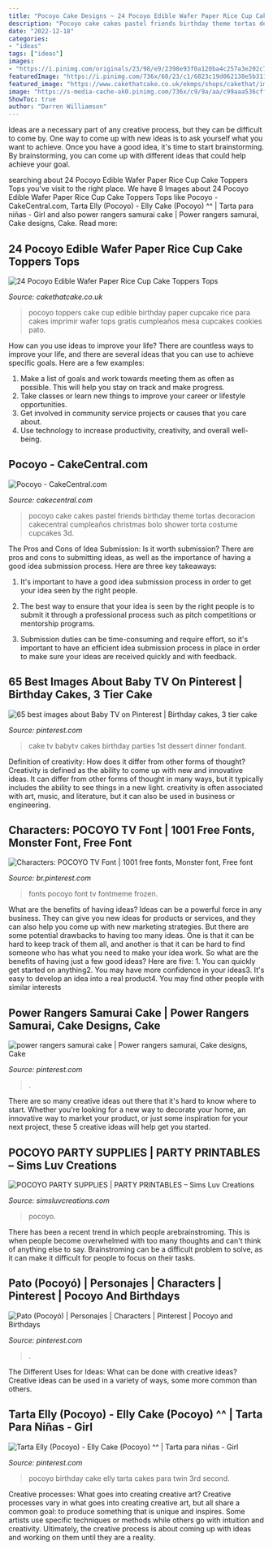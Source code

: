 ```yaml
---
title: "Pocoyo Cake Designs ~ 24 Pocoyo Edible Wafer Paper Rice Cup Cake Toppers Tops"
description: "Pocoyo cake cakes pastel friends birthday theme tortas decoracion cakecentral cumpleaños christmas bolo shower torta costume cupcakes 3d"
date: "2022-12-18"
categories:
- "ideas"
tags: ["ideas"]
images:
- "https://i.pinimg.com/originals/23/98/e9/2398e93f0a120ba4c257a3e202c7a3ee.jpg"
featuredImage: "https://i.pinimg.com/736x/68/23/c1/6823c19d062138e5b311b3c27a50e4e2.jpg"
featured_image: "https://www.cakethatcake.co.uk/ekmps/shops/cakethat/images/24-pocoyo-edible-wafer-paper-rice-cup-cake-toppers-tops-1056-p.jpg"
image: "https://s-media-cache-ak0.pinimg.com/736x/c9/9a/aa/c99aaa536cffe1c22d8b5f6970d897a8.jpg"
ShowToc: true
author: "Darren Williamson"
---
```



Ideas are a necessary part of any creative process, but they can be difficult to come by. One way to come up with new ideas is to ask yourself what you want to achieve. Once you have a good idea, it's time to start brainstorming. By brainstorming, you can come up with different ideas that could help achieve your goal.

	

		
searching about 24 Pocoyo Edible Wafer Paper Rice Cup Cake Toppers Tops you've visit to the right place. We have 8 Images about 24 Pocoyo Edible Wafer Paper Rice Cup Cake Toppers Tops like Pocoyo - CakeCentral.com, Tarta Elly (Pocoyo) - Elly Cake (Pocoyo) ^^ | Tarta para niñas - Girl and also power rangers samurai cake | Power rangers samurai, Cake designs, Cake. Read more:
		
    
## 24 Pocoyo Edible Wafer Paper Rice Cup Cake Toppers Tops

<img loading=lazy src="https://www.cakethatcake.co.uk/ekmps/shops/cakethat/images/24-pocoyo-edible-wafer-paper-rice-cup-cake-toppers-tops-1056-p.jpg" onerror="this.onerror=null;this.src='https://tse1.mm.bing.net/th?id=OIP.VEplpj-Y6t-y3lT1zOc-9wHaFj&amp;pid=15.1';" alt="24 Pocoyo Edible Wafer Paper Rice Cup Cake Toppers Tops">

_Source: cakethatcake.co.uk_

>pocoyo toppers cake cup edible birthday paper cupcake rice para cakes imprimir wafer tops gratis cumpleaños mesa cupcakes cookies pato. 

	

How can you use ideas to improve your life?
There are countless ways to improve your life, and there are several ideas that you can use to achieve specific goals. Here are a few examples: 
1. Make a list of goals and work towards meeting them as often as possible. This will help you stay on track and make progress.
2. Take classes or learn new things to improve your career or lifestyle opportunities.
3. Get involved in community service projects or causes that you care about.
4. Use technology to increase productivity, creativity, and overall well-being.

    
## Pocoyo - CakeCentral.com

<img loading=lazy src="https://cdn001.cakecentral.com/gallery/2015/03/900_56680337PX_pocoyo.jpg" onerror="this.onerror=null;this.src='https://tse4.mm.bing.net/th?id=OIP.F_jLlKuOQqda1VI86ukI8gHaJm&amp;pid=15.1';" alt="Pocoyo - CakeCentral.com">

_Source: cakecentral.com_

>pocoyo cake cakes pastel friends birthday theme tortas decoracion cakecentral cumpleaños christmas bolo shower torta costume cupcakes 3d. 

	

The Pros and Cons of Idea Submission: Is it worth submission?
There are pros and cons to submitting ideas, as well as the importance of having a good idea submission process. Here are three key takeaways:
1. It's important to have a good idea submission process in order to get your idea seen by the right people.

2. The best way to ensure that your idea is seen by the right people is to submit it through a professional process such as pitch competitions or mentorship programs.

3. Submission duties can be time-consuming and require effort, so it's important to have an efficient idea submission process in place in order to make sure your ideas are received quickly and with feedback.

    
## 65 Best Images About Baby TV On Pinterest | Birthday Cakes, 3 Tier Cake

<img loading=lazy src="https://s-media-cache-ak0.pinimg.com/736x/c9/9a/aa/c99aaa536cffe1c22d8b5f6970d897a8.jpg" onerror="this.onerror=null;this.src='https://tse3.mm.bing.net/th?id=OIP.MxqsTJyzW7h4R6RRkSi0IQHaLG&amp;pid=15.1';" alt="65 best images about Baby TV on Pinterest | Birthday cakes, 3 tier cake">

_Source: pinterest.com_

>cake tv babytv cakes birthday parties 1st dessert dinner fondant. 

	

Definition of creativity: How does it differ from other forms of thought?
Creativity is defined as the ability to come up with new and innovative ideas. It can differ from other forms of thought in many ways, but it typically includes the ability to see things in a new light. creativity is often associated with art, music, and literature, but it can also be used in business or engineering.

    
## Characters: POCOYO TV Font | 1001 Free Fonts, Monster Font, Free Font

<img loading=lazy src="https://i.pinimg.com/736x/68/23/c1/6823c19d062138e5b311b3c27a50e4e2.jpg" onerror="this.onerror=null;this.src='https://tse1.mm.bing.net/th?id=OIP.Hc77q7PDxvy6-PJ6s-GOkQHaEx&amp;pid=15.1';" alt="Characters: POCOYO TV Font | 1001 free fonts, Monster font, Free font">

_Source: br.pinterest.com_

>fonts pocoyo font tv fontmeme frozen. 

	

What are the benefits of having ideas?
Ideas can be a powerful force in any business. They can give you new ideas for products or services, and they can also help you come up with new marketing strategies. But there are some potential drawbacks to having too many ideas. One is that it can be hard to keep track of them all, and another is that it can be hard to find someone who has what you need to make your idea work. So what are the benefits of having just a few good ideas? Here are five: 1. You can quickly get started on anything2. You may have more confidence in your ideas3. It's easy to develop an idea into a real product4. You may find other people with similar interests
    
## Power Rangers Samurai Cake | Power Rangers Samurai, Cake Designs, Cake

<img loading=lazy src="https://i.pinimg.com/originals/23/98/e9/2398e93f0a120ba4c257a3e202c7a3ee.jpg" onerror="this.onerror=null;this.src='https://tse4.mm.bing.net/th?id=OIP.52jI4xN6aVskO--2nlpoWQHaHa&amp;pid=15.1';" alt="power rangers samurai cake | Power rangers samurai, Cake designs, Cake">

_Source: pinterest.com_

>. 

	

There are so many creative ideas out there that it's hard to know where to start. Whether you're looking for a new way to decorate your home, an innovative way to market your product, or just some inspiration for your next project, these 5 creative ideas will help get you started.

    
## POCOYO PARTY SUPPLIES | PARTY PRINTABLES – Sims Luv Creations

<img loading=lazy src="https://cdn.shopify.com/s/files/1/2698/5968/products/Pocoyo_Birthday-01_1200x1200.png?v=1516935499" onerror="this.onerror=null;this.src='https://tse1.mm.bing.net/th?id=OIP.PZVzwJwmplYwaM8t5TjEfAHaFu&amp;pid=15.1';" alt="POCOYO PARTY SUPPLIES | PARTY PRINTABLES – Sims Luv Creations">

_Source: simsluvcreations.com_

>pocoyo. 

	

There has been a recent trend in which people arebrainstroming. This is when people become overwhelmed with too many thoughts and can't think of anything else to say. Brainstroming can be a difficult problem to solve, as it can make it difficult for people to focus on their tasks.

    
## Pato (Pocoyó) | Personajes | Characters | Pinterest | Pocoyo And Birthdays

<img loading=lazy src="https://s-media-cache-ak0.pinimg.com/736x/d9/6a/06/d96a06dfe4b967675fc25e625ff4fe43.jpg" onerror="this.onerror=null;this.src='https://tse3.mm.bing.net/th?id=OIP.mOp4IU6pkwvtvNhwbVP3RgAAAA&amp;pid=15.1';" alt="Pato (Pocoyó) | Personajes | Characters | Pinterest | Pocoyo and Birthdays">

_Source: pinterest.com_

>. 

	

The Different Uses for Ideas: What can be done with creative ideas?
Creative ideas can be used in a variety of ways, some more common than others.

    
## Tarta Elly (Pocoyo) - Elly Cake (Pocoyo) ^^ | Tarta Para Niñas - Girl

<img loading=lazy src="https://s-media-cache-ak0.pinimg.com/originals/a5/6d/21/a56d212c7f5365652b8d3f7d17defd80.jpg" onerror="this.onerror=null;this.src='https://tse1.mm.bing.net/th?id=OIP.7NsD-y_PFSMTGQSjq2iqwwHaLH&amp;pid=15.1';" alt="Tarta Elly (Pocoyo) - Elly Cake (Pocoyo) ^^ | Tarta para niñas - Girl">

_Source: pinterest.com_

>pocoyo birthday cake elly tarta cakes para twin 3rd second. 

	

Creative processes: What goes into creating creative art?
Creative processes vary in what goes into creating creative art, but all share a common goal: to produce something that is unique and inspires. Some artists use specific techniques or methods while others go with intuition and creativity. Ultimately, the creative process is about coming up with ideas and working on them until they are a reality.

